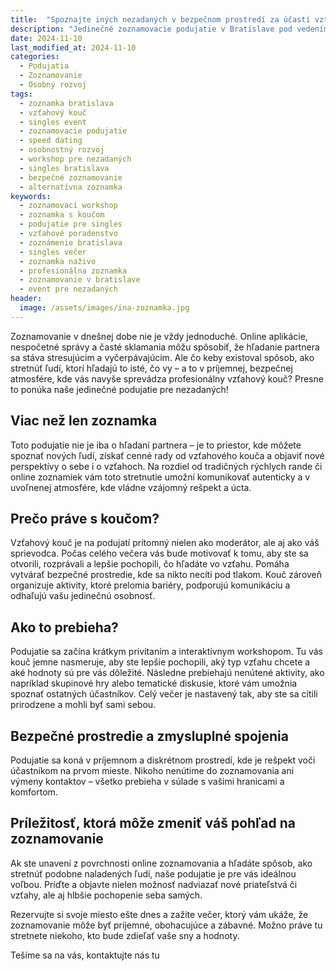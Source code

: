 ```yaml
---
title:  "Spoznajte iných nezadaných v bezpečnom prostredí za účasti vzťahového kouča: Podujatie s iným rozmerom"
description: "Jedinečné zoznamovacie podujatie v Bratislave pod vedením profesionálneho vzťahového kouča. Spoznajte nových ľudí v bezpečnom prostredí, rozvíjajte svoje komunikačné schopnosti a nájdite potenciálneho partnera prirodzenou cestou."
date: 2024-11-10
last_modified_at: 2024-11-10
categories: 
  - Podujatia
  - Zoznamovanie
  - Osobný rozvoj
tags:
  - zoznamka bratislava
  - vzťahový kouč
  - singles event
  - zoznamovacie podujatie
  - speed dating
  - osobnostný rozvoj
  - workshop pre nezadaných
  - singles bratislava
  - bezpečné zoznamovanie
  - alternatívna zoznamka
keywords:
  - zoznamovací workshop
  - zoznamka s koučom
  - podujatie pre singles
  - vzťahové poradenstvo
  - zoznámenie bratislava
  - singles večer
  - zoznamka naživo
  - profesionálna zoznamka
  - zoznamovanie v bratislave
  - event pre nezadaných
header:
  image: /assets/images/ina-zoznamka.jpg
---
```

Zoznamovanie v dnešnej dobe nie je vždy jednoduché. Online aplikácie, nespočetné správy a časté sklamania môžu spôsobiť, že hľadanie partnera sa stáva stresujúcim a vyčerpávajúcim. Ale čo keby existoval spôsob, ako stretnúť ľudí, ktorí hľadajú to isté, čo vy – a to v príjemnej, bezpečnej atmosfére, kde vás navyše sprevádza profesionálny vzťahový kouč? Presne to ponúka naše jedinečné podujatie pre nezadaných!

## Viac než len zoznamka

Toto podujatie nie je iba o hľadaní partnera – je to priestor, kde môžete spoznať nových ľudí, získať cenné rady od vzťahového kouča a objaviť nové perspektívy o sebe i o vzťahoch. Na rozdiel od tradičných rýchlych rande či online zoznamiek vám toto stretnutie umožní komunikovať autenticky a v uvoľnenej atmosfére, kde vládne vzájomný rešpekt a úcta.

## Prečo práve s koučom?

Vzťahový kouč je na podujatí prítomný nielen ako moderátor, ale aj ako váš sprievodca. Počas celého večera vás bude motivovať k tomu, aby ste sa otvorili, rozprávali a lepšie pochopili, čo hľadáte vo vzťahu. Pomáha vytvárať bezpečné prostredie, kde sa nikto necíti pod tlakom. Kouč zároveň organizuje aktivity, ktoré prelomia bariéry, podporujú komunikáciu a odhaľujú vašu jedinečnú osobnosť.

## Ako to prebieha?

Podujatie sa začína krátkym privítaním a interaktívnym workshopom. Tu vás kouč jemne nasmeruje, aby ste lepšie pochopili, aký typ vzťahu chcete a aké hodnoty sú pre vás dôležité. Následne prebiehajú nenútené aktivity, ako napríklad skupinové hry alebo tematické diskusie, ktoré vám umožnia spoznať ostatných účastníkov. Celý večer je nastavený tak, aby ste sa cítili prirodzene a mohli byť sami sebou.

## Bezpečné prostredie a zmysluplné spojenia

Podujatie sa koná v príjemnom a diskrétnom prostredí, kde je rešpekt voči účastníkom na prvom mieste. Nikoho nenútime do zoznamovania ani výmeny kontaktov – všetko prebieha v súlade s vašimi hranicami a komfortom.

## Príležitosť, ktorá môže zmeniť váš pohľad na zoznamovanie

Ak ste unavení z povrchnosti online zoznamovania a hľadáte spôsob, ako stretnúť podobne naladených ľudí, naše podujatie je pre vás ideálnou voľbou. Príďte a objavte nielen možnosť nadviazať nové priateľstvá či vzťahy, ale aj hlbšie pochopenie seba samých.

Rezervujte si svoje miesto ešte dnes a zažite večer, ktorý vám ukáže, že zoznamovanie môže byť príjemné, obohacujúce a zábavné. Možno práve tu stretnete niekoho, kto bude zdieľať vaše sny a hodnoty.

Tešíme sa na vás, kontaktujte nás tu
